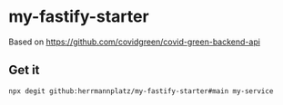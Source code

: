 # my-fastify-starter

Based on https://github.com/covidgreen/covid-green-backend-api

## Get it

```
npx degit github:herrmannplatz/my-fastify-starter#main my-service
```